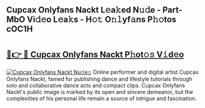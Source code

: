 ## Cupcax Onlyfans Nackt L𝚎a𝚔ed N𝚞𝚍e - Part-MbO Vi𝚍𝚎o L𝚎a𝚔s - H𝚘𝚝 O𝚗𝚕yf𝚊ns P𝚑𝚘tos cOC1H

# <h2><a href="http://kf3zssc.oniu.top/?m=Cupcax+Onlyfans+Nackt">🔗👉 🔴 Cupcax Onlyfans Nackt P𝚑ot𝚘𝚜 V𝚒d𝚎o</a></h2>

[![Cupcax Onlyfans Nackt Nu𝚍e𝚜](https://i.imgur.com/0qMVB7G.gif)](http://kf3zssc.oniu.top/?m=Cupcax+Onlyfans+Nackt)
Online performer and digital artist Cupcax Onlyfans Nackt, famed for publishing dance and lifestyle tutorials through solo and collaborative dance acts and compact clips. Cupcax Onlyfans Nackt's public image is marked by its open and sincere demeanor, but the complexities of his personal life remain a source of intrigue and fascination.  

